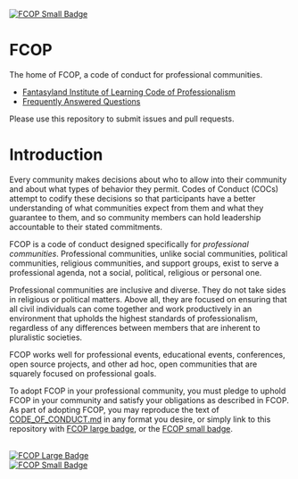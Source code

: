 <a href="https://github.com/fantasylandinst/fcop">
<img src="https://img.shields.io/badge/Code%20of%20Conduct-FCOP-green.svg"  alt="FCOP Small Badge">
</a>

# FCOP

The home of FCOP, a code of conduct for professional communities.

 * [Fantasyland Institute of Learning Code of Professionalism](CODE_OF_CONDUCT.md)
 * [Frequently Answered Questions](FAQ.md)

Please use this repository to submit issues and pull requests.

# Introduction

Every community makes decisions about who to allow into their community and about what types of behavior they permit. Codes of Conduct (COCs) attempt to codify these decisions so that participants have a better understanding of what communities expect from them and what they guarantee to them, and so community members can hold leadership accountable to their stated commitments.

FCOP is a code of conduct designed specifically for _professional communities_. Professional communities, unlike social communities, political communities, religious communities, and support groups, exist to serve a professional agenda, not a social, political, religious or personal one.

Professional communities are inclusive and diverse. They do not take sides in religious or political matters. Above all, they are focused on ensuring that all civil individuals can come together and work productively in an environment that upholds the highest standards of professionalism, regardless of any differences between members that are inherent to pluralistic societies.

FCOP works well for professional events, educational events, conferences, open source projects, and other ad hoc, open communities that are squarely focused on professional goals.

To adopt FCOP in your professional community, you must pledge to uphold FCOP in your community and satisfy your obligations as described in FCOP. As part of adopting FCOP, you may reproduce the text of [CODE_OF_CONDUCT.md](CODE_OF_CONDUCT.md) in any format you desire, or simply link to this repository with [FCOP large badge](badge-fcop.png), or the [FCOP small badge](https://img.shields.io/badge/Code%20of%20Conduct-FCOP-green.svg).

<br>
<a href="https://github.com/fantasylandinst/fcop">
<img src="badge-fcop.png" alt="FCOP Large Badge">
</a>

<br>
<a href="https://github.com/fantasylandinst/fcop">
<img src="https://img.shields.io/badge/Code%20of%20Conduct-FCOP-green.svg" alt="FCOP Small Badge">
</a>
